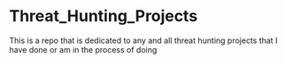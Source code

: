 # Threat_Hunting_Projects
This is a repo that is dedicated to any and all threat hunting projects that I have done or am in the process of doing
